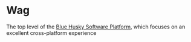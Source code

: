 # Wag
The top level of the [Blue Husky Software Platform](https://github.com/search?q=topic%3Ablue-husky-software-platform), which focuses on an excellent cross-platform experience
